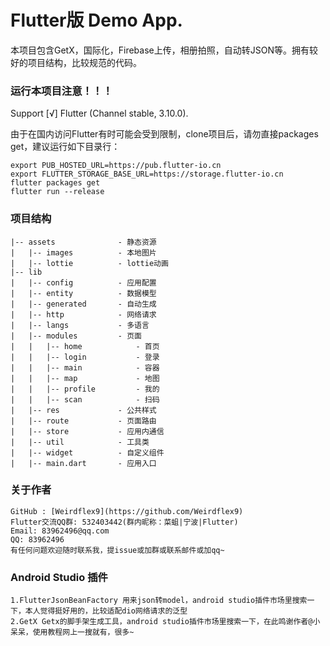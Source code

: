 # Flutter版 Demo App.

本项目包含GetX，国际化，Firebase上传，相册拍照，自动转JSON等。拥有较好的项目结构，比较规范的代码。 


### 运行本项目注意！！！

Support [√] Flutter (Channel stable, 3.10.0).

由于在国内访问Flutter有时可能会受到限制，clone项目后，请勿直接packages get，建议运行如下目录行：
```
export PUB_HOSTED_URL=https://pub.flutter-io.cn  
export FLUTTER_STORAGE_BASE_URL=https://storage.flutter-io.cn  
flutter packages get
flutter run --release
```

### 项目结构
```
|-- assets              - 静态资源
|   |-- images          - 本地图片
|   |-- lottie          - lottie动画
|-- lib
|   |-- config          - 应用配置
|   |-- entity          - 数据模型
|   |-- generated       - 自动生成
|   |-- http            - 网络请求
|   |-- langs           - 多语言
|   |-- modules         - 页面
|   |   |-- home            - 首页
|   |   |-- login           - 登录
|   |   |-- main            - 容器
|   |   |-- map             - 地图
|   |   |-- profile         - 我的
|   |   |-- scan            - 扫码
|   |-- res             - 公共样式
|   |-- route           - 页面路由
|   |-- store           - 应用内通信
|   |-- util            - 工具类
|   |-- widget          - 自定义组件
|   |-- main.dart       - 应用入口
```

### 关于作者
```
GitHub : [Weirdflex9](https://github.com/Weirdflex9) 
Flutter交流QQ群: 532403442(群内昵称：菜蛆|宁波|Flutter)
Email: 83962496@qq.com
QQ: 83962496
有任何问题欢迎随时联系我，提issue或加群或联系邮件或加qq~
```


### Android Studio 插件
```
1.FlutterJsonBeanFactory 用来json转model，android studio插件市场里搜索一下，本人觉得挺好用的，比较适配dio网络请求的泛型
2.GetX Getx的脚手架生成工具，android studio插件市场里搜索一下，在此鸣谢作者@小呆呆，使用教程网上一搜就有，很多~
```